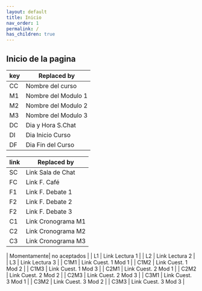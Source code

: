 ```yaml
---
layout: default
title: Inicio
nav_order: 1
permalink: /
has_children: true
---
```


## Inicio de la pagina

|key | Replaced by         |
|----|---------------------|
| CC | Nombre del curso    |
| M1 | Nombre del Modulo 1 |
| M2 | Nombre del Modulo 2 |
| M3 | Nombre del Modulo 3 |
| DC | Dia y Hora S.Chat   |
| DI | Dia Inicio Curso    |
| DF | Dia Fin del Curso   |

|link| Replaced by         |
|----|---------------------|
| SC | Link Sala de Chat   |
| FC | Link F. Café        |
| F1 | Link F. Debate 1    |
| F2 | Link F. Debate 2    |
| F2 | Link F. Debate 3    |
| C1 | Link Cronograma M1  |
| C2 | Link Cronograma M2  |
| C3 | Link Cronograma M3  |

| Momentamente| no aceptados                 |
| L1          | Link Lectura 1               |
| L2          | Link Lectura 2               |
| L3          | Link Lectura 3               |
| C1M1        | Link Cuest. 1 Mod 1          |
| C1M2        | Link Cuest. 1 Mod 2          |
| C1M3        | Link Cuest. 1 Mod 3          |
| C2M1        | Link Cuest. 2 Mod 1          |
| C2M2        | Link Cuest. 2 Mod 2          |
| C2M3        | Link Cuest. 2 Mod 3          |
| C3M1        | Link Cuest. 3 Mod 1          |
| C3M2        | Link Cuest. 3 Mod 2          |
| C3M3        | Link Cuest. 3 Mod 3          |
